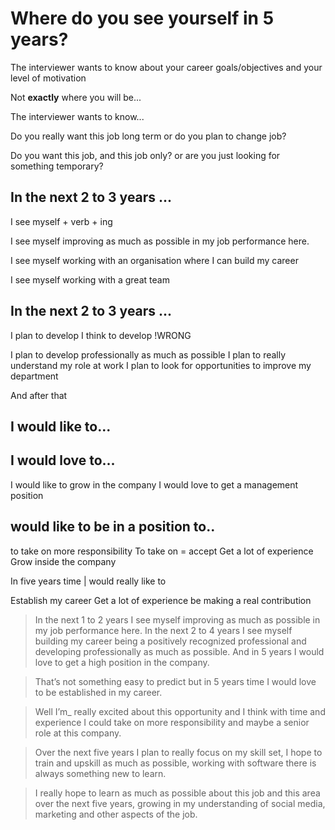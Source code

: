 # Where do you see yourself in 5 years?

The interviewer wants to know about your career goals/objectives and your level of motivation

Not **exactly** where you will be...

The interviewer wants to know...

Do you really want this job long term or do you plan to change job?

Do you want this job, and this job only?
or are you just looking for something temporary?

## In the next 2 to 3 years ...

I see myself + verb + ing

I see myself improving as much as possible in my job performance here.

I see myself working with an organisation where I can build my career

I see myself working with a great team

## In the next 2 to 3 years ...

I plan to develop
I think to develop !WRONG


I plan to develop professionally as much as possible
I plan to really understand my role at work
I plan to look for opportunities to improve my department

And after that

## I would like to...
## I would love to...

I would like to grow in the company
I would love to get a management position

## would like to be in a position to..

to take on more responsibility
To take on = accept
Get a lot of experience
Grow inside the company

In five years time | would really like to

Establish my career
Get a lot of experience
be making a real contribution

>In the next 1 to 2 years I see myself improving as much as possible in my job performance here. 
>In the next 2 to 4 years I see myself building my career being a positively recognized professional and developing professionally as much as possible. 
>And in 5 years I would love to get a high position in the company.

>That’s not something easy to predict but in 5 years time I would love to be established in my career.

>Well I’m_ really excited about this opportunity and I think with time and experience I could take on more responsibility and maybe a senior role at this company.

>Over the next five years I plan to really focus on my skill set, I hope to train and upskill as much as possible, working with software there is always something new to learn.

> I really hope to learn as much as possible about this job and this area over the next five years, growing in my understanding of social media, marketing and other aspects of the job.

